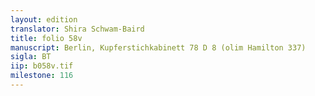 ```yaml
---
layout: edition
translator: Shira Schwam-Baird
title: folio 58v
manuscript: Berlin, Kupferstichkabinett 78 D 8 (olim Hamilton 337)
sigla: BT
iip: b058v.tif
milestone: 116
---
```

